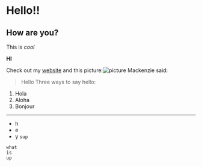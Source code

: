 # Hello!!
## How are you?
This is *cool*

**HI**

Check out my [website](https://mnmay2020.github.io/cse15l-lab-reports/)
and this picture:![picture](https://library.ucsd.edu/news-events/wp-content/uploads/2020/08/Library-Blog-Post-Feature-1920x1080-50th-1.jpg)
Mackenzie said:
> Hello
Three ways to say hello:
1. Hola
2. Aloha
3. Bonjour
---
* h
* e
* y
`sup`
```
what 
is 
up
```
